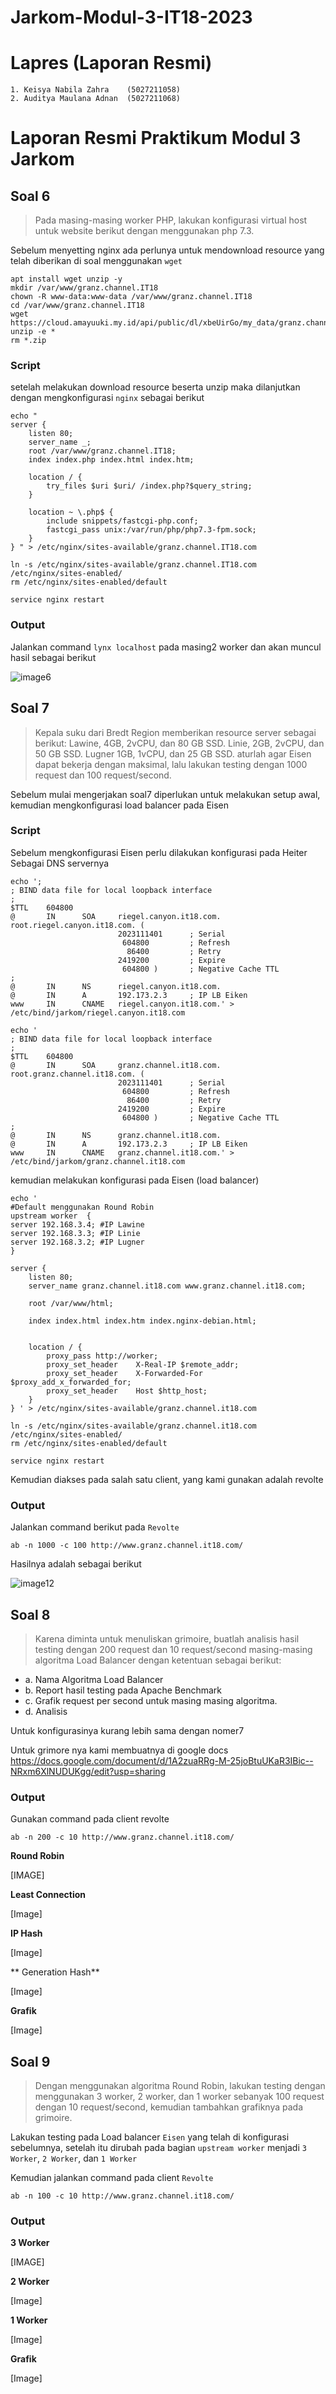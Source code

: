 # Jarkom-Modul-3-IT18-2023

# Lapres (Laporan Resmi)

    1. Keisya Nabila Zahra    (5027211058)
    2. Auditya Maulana Adnan  (5027211068)

# Laporan Resmi Praktikum Modul 3 Jarkom

## Soal 6

>Pada masing-masing worker PHP, lakukan konfigurasi virtual host untuk website berikut dengan menggunakan php 7.3.

Sebelum menyetting nginx ada perlunya untuk mendownload resource yang telah diberikan di soal menggunakan `wget`


```
apt install wget unzip -y
mkdir /var/www/granz.channel.IT18
chown -R www-data:www-data /var/www/granz.channel.IT18
cd /var/www/granz.channel.IT18
wget https://cloud.amayuuki.my.id/api/public/dl/xbeUirGo/my_data/granz.channel.IT18.com.zip
unzip -e *
rm *.zip
```

### Script
setelah melakukan download resource beserta unzip maka dilanjutkan dengan mengkonfigurasi `nginx` sebagai berikut

```
echo "
server {
    listen 80;
    server_name _;
    root /var/www/granz.channel.IT18;
    index index.php index.html index.htm;

    location / {
        try_files $uri $uri/ /index.php?$query_string;
    }

    location ~ \.php$ {
        include snippets/fastcgi-php.conf;
        fastcgi_pass unix:/var/run/php/php7.3-fpm.sock;
    }
} " > /etc/nginx/sites-available/granz.channel.IT18.com

ln -s /etc/nginx/sites-available/granz.channel.IT18.com /etc/nginx/sites-enabled/
rm /etc/nginx/sites-enabled/default

service nginx restart
```

### Output

Jalankan command `lynx localhost` pada masing2 worker dan akan muncul hasil sebagai berikut


![image6](https://github.com/aud1tya4dnan/Jarkom-Modul-3-IT18-2023/assets/91017662/d2074868-8e18-44c9-b301-9bf178bdbb9b)


## Soal 7

>Kepala suku dari Bredt Region memberikan resource server sebagai berikut:
Lawine, 4GB, 2vCPU, dan 80 GB SSD.
Linie, 2GB, 2vCPU, dan 50 GB SSD.
Lugner 1GB, 1vCPU, dan 25 GB SSD.
aturlah agar Eisen dapat bekerja dengan maksimal, lalu lakukan testing dengan 1000 request dan 100 request/second.

Sebelum mulai mengerjakan soal7 diperlukan untuk melakukan setup awal, kemudian mengkonfigurasi load balancer pada Eisen

### Script

Sebelum mengkonfigurasi Eisen perlu dilakukan konfigurasi pada Heiter Sebagai DNS servernya
```
echo ';
; BIND data file for local loopback interface
;
$TTL    604800
@       IN      SOA     riegel.canyon.it18.com. root.riegel.canyon.it18.com. (
                        2023111401      ; Serial
                         604800         ; Refresh
                          86400         ; Retry
                        2419200         ; Expire
                         604800 )       ; Negative Cache TTL
;
@       IN      NS      riegel.canyon.it18.com.
@       IN      A       192.173.2.3     ; IP LB Eiken
www     IN      CNAME   riegel.canyon.it18.com.' > /etc/bind/jarkom/riegel.canyon.it18.com

echo '
; BIND data file for local loopback interface
;
$TTL    604800
@       IN      SOA     granz.channel.it18.com. root.granz.channel.it18.com. (
                        2023111401      ; Serial
                         604800         ; Refresh
                          86400         ; Retry
                        2419200         ; Expire
                         604800 )       ; Negative Cache TTL
;
@       IN      NS      granz.channel.it18.com.
@       IN      A       192.173.2.3     ; IP LB Eiken
www     IN      CNAME   granz.channel.it18.com.' > /etc/bind/jarkom/granz.channel.it18.com
```

kemudian melakukan konfigurasi pada Eisen (load balancer) 
```
echo '
#Default menggunakan Round Robin
upstream worker  {
server 192.168.3.4; #IP Lawine
server 192.168.3.3; #IP Linie
server 192.168.3.2; #IP Lugner
}

server {
    listen 80;
    server_name granz.channel.it18.com www.granz.channel.it18.com;

    root /var/www/html;

    index index.html index.htm index.nginx-debian.html;


    location / {
        proxy_pass http://worker;
        proxy_set_header    X-Real-IP $remote_addr;
        proxy_set_header    X-Forwarded-For $proxy_add_x_forwarded_for;
        proxy_set_header    Host $http_host;
    }
} ' > /etc/nginx/sites-available/granz.channel.it18.com

ln -s /etc/nginx/sites-available/granz.channel.it18.com /etc/nginx/sites-enabled/
rm /etc/nginx/sites-enabled/default

service nginx restart
```

Kemudian diakses pada salah satu client, yang kami gunakan adalah revolte

### Output

Jalankan command berikut pada `Revolte`
```
ab -n 1000 -c 100 http://www.granz.channel.it18.com/
```

Hasilnya adalah sebagai berikut

![image12](https://github.com/aud1tya4dnan/Jarkom-Modul-3-IT18-2023/assets/91017662/ac8098b7-b470-40c5-9aad-bc5c8af219b6)

## Soal 8

>Karena diminta untuk menuliskan grimoire, buatlah analisis hasil testing dengan 200 request dan 10 request/second masing-masing algoritma Load Balancer dengan ketentuan sebagai berikut:
- a. Nama Algoritma Load Balancer
- b. Report hasil testing pada Apache Benchmark
- c. Grafik request per second untuk masing masing algoritma. 
- d. Analisis

Untuk konfigurasinya kurang lebih sama dengan nomer7 

Untuk grimore nya kami membuatnya di google docs
https://docs.google.com/document/d/1A2zuaRRg-M-25joBtuUKaR3IBic--NRxm6XlNUDUKgg/edit?usp=sharing

### Output

Gunakan command pada client revolte
```
ab -n 200 -c 10 http://www.granz.channel.it18.com/ 
```

**Round Robin**

[IMAGE]

**Least Connection**

[Image]

**IP Hash**

[Image]

** Generation Hash**

[Image]

**Grafik**

[Image]


## Soal 9

>Dengan menggunakan algoritma Round Robin, lakukan testing dengan menggunakan 3 worker, 2 worker, dan 1 worker sebanyak 100 request dengan 10 request/second, kemudian tambahkan grafiknya pada grimoire.

Lakukan testing pada Load balancer `Eisen` yang telah di konfigurasi sebelumnya, setelah itu dirubah pada bagian `upstream worker` menjadi `3 Worker`, `2 Worker`, dan `1 Worker`

Kemudian jalankan command pada client `Revolte` 
```
ab -n 100 -c 10 http://www.granz.channel.it18.com/ 
```

### Output

**3 Worker**

[IMAGE]

**2 Worker**

[Image]

**1 Worker**

[Image]

**Grafik**

[Image]
